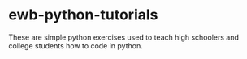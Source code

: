 # ewb-python-tutorials
These are simple python exercises used to teach high schoolers and college students how to code in python.
